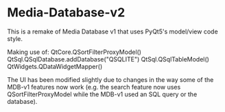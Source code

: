 # Media-Database-v2
This is a remake of Media Database v1 that uses PyQt5's model/view code style.

Making use of:
  QtCore.QSortFilterProxyModel()
  QtSql.QSqlDatabase.addDatabase("QSQLITE")
  QtSql.QSqlTableModel()
  QtWidgets.QDataWidgetMapper()

The UI has been modified slightly due to changes in the way some of the MDB-v1 features now work (e.g. the search feature now uses QSortFilterProxyModel while the MDB-v1 used an SQL query or the database).
